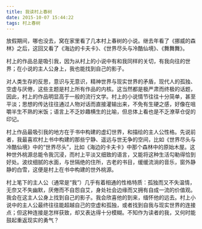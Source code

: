 ```yaml
---
title: 我读村上春树
date: 2015-10-07 15:44:22
tags: 村上春树
---
```


放假期间，哪也没去，窝在家里看了几本村上春树的小说。继去年看了《挪威的森林》之后，这回又看了《海边的卡夫卡》、《世界尽头与冷酷仙境》、《舞舞舞》。

村上的作品总是吸引我，因为从村上的小说中有和我同样的关切，有我向往的世界；在小说的主人公身上，我也能找到自己的影子。

对人类生存的反思，意识与无意识，精神世界与现实世界的矛盾，现代人的孤独、空虚与厌倦，这些主题是村上所有作品的内核。这当然都是极严肃而终极的话题，因此，村上的作品明显高于一般的流行文学。村上的小说情节往往十分简单，甚至平淡；思想的传达往往通过人物对话而直接灌输出来，不免有生硬之感，好像在咀嚼半生不熟的米饭；语言上不乏妙趣横生的比喻，但总体上看也是不乏潦草仓促的印记。

村上作品最吸引我的地方在于书中构建的虚幻世界，和描绘的主人公性格。先说前者，我最喜欢村上书中构建的那些宁静、遥远与世无争的空间，比如《世界尽头与冷酷仙境》中的“世界尽头”，比如《海边的卡夫卡》中那个森林中的原始木屋。这种世外桃源总能令我沉浸，而村上平淡又细致的语言，又能将这种生活勾勒得恰到好处。波纹细腻的水面，与世隔绝的住所，古老的书目，缓缓流淌的音乐，窗外静静的白雪，这便是村上在书中构建的世外桃源。

村上笔下的主人公（通常是“我”）几乎有着相通的性格特质：孤独而又不失温情，无奈又不失幽默，厌倦而不自怨自艾，身处社会边缘而又拥有自成一流的价值观。我会在这主人公身上找到自己的影子。我会欣喜他的到来，缅怀他的远去。村上小说中的主人公最终往往能超越自己的空虚和孤独，或者找到自我与现实世界的连接点；但这种连接是怎样获致，却又表达得十分模糊。不知作为读者的我，又何时能鼓起重返现实的勇气？

